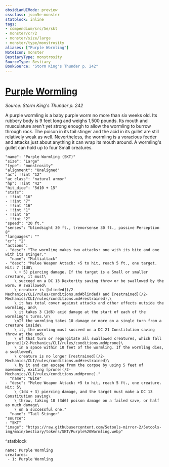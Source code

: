 ```yaml
---
obsidianUIMode: preview
cssclass: json5e-monster
statblock: inline
tags:
- compendium/src/5e/skt
- monster/cr/2
- monster/size/large
- monster/type/monstrosity
aliases: ["Purple Wormling"]
NoteIcon: monster
BestiaryType: monstrosity
SourceType: Bestiary
BookSource: "Storm King's Thunder p. 242"
---
```

# [Purple Wormling](2-Mechanics/CLI/bestiary/monstrosity/purple-wormling-skt.md)
*Source: Storm King's Thunder p. 242*  

A purple wormling is a baby purple worm no more than six weeks old. Its rubbery body is 9 feet long and weighs 1,500 pounds. Its mouth and musculature aren't yet strong enough to allow the wormling to burrow through rock. The poison in its tail stinger and the acid in its gullet are still relatively weak as well. Nevertheless, the wormling is a voracious feeder and attacks just about anything it can wrap its mouth around. A wormling's gullet can hold up to four Small creatures.

```statblock
"name": "Purple Wormling (SKT)"
"size": "Large"
"type": "monstrosity"
"alignment": "Unaligned"
"ac": !!int "12"
"ac_class": "natural armor"
"hp": !!int "42"
"hit_dice": "5d10 + 15"
"stats":
- !!int "16"
- !!int "7"
- !!int "16"
- !!int "1"
- !!int "6"
- !!int "2"
"speed": "20 ft."
"senses": "blindsight 30 ft., tremorsense 30 ft., passive Perception 8"
"languages": ""
"cr": "2"
"actions":
- "desc": "The wormling makes two attacks: one with its bite and one with its stinger."
  "name": "Multiattack"
- "desc": "Melee Weapon Attack: +5 to hit, reach 5 ft., one target. Hit: 7 (1d8\
    \ + 5) piercing damage. If the target is a Small or smaller creature, it must\
    \ succeed on a DC 13 Dexterity saving throw or be swallowed by the worm. A swallowed\
    \ creature is [blinded](/2-Mechanics/CLI/rules/conditions.md#blinded) and [restrained](/2-Mechanics/CLI/rules/conditions.md#restrained),\
    \ it has total cover against attacks and other effects outside the wormling, and\
    \ it takes 3 (1d6) acid damage at the start of each of the wormling's turns.\n\
    \nIf the wormling takes 10 damage or more on a single turn from a creature inside\
    \ it, the wormling must succeed on a DC 21 Constitution saving throw at the end\
    \ of that turn or regurgitate all swallowed creatures, which fall [prone](/2-Mechanics/CLI/rules/conditions.md#prone)\
    \ in a space within 10 feet of the wormling. If the wormling dies, a swallowed\
    \ creature is no longer [restrained](/2-Mechanics/CLI/rules/conditions.md#restrained)\
    \ by it and can escape from the corpse by using 5 feet of movement, exiting [prone](/2-Mechanics/CLI/rules/conditions.md#prone)."
  "name": "Bite"
- "desc": "Melee Weapon Attack: +5 to hit, reach 5 ft., one creature. Hit: 5\
    \ (1d4 + 3) piercing damage, and the target must make a DC 13 Constitution saving\
    \ throw, taking 10 (3d6) poison damage on a failed save, or half as much damage\
    \ on a successful one."
  "name": "Tail Stinger"
"source":
- "SKT"
"image": "https://raw.githubusercontent.com/5etools-mirror-2/5etools-img/main/bestiary/tokens/SKT/Purple%20Wormling.webp"
```
^statblock

```encounter-table
name: Purple Wormling
creatures:
 - 1: Purple Wormling
```